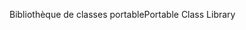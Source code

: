 <span data-ttu-id="76c64-101">Bibliothèque de classes portable</span><span class="sxs-lookup"><span data-stu-id="76c64-101">Portable Class Library</span></span>